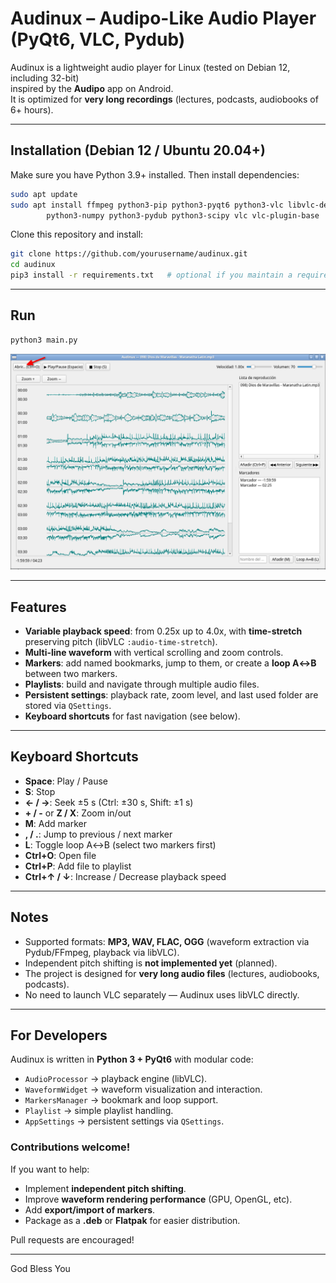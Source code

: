 # Audinux – Audipo-Like Audio Player (PyQt6, VLC, Pydub)

Audinux is a lightweight audio player for Linux (tested on Debian 12, including 32-bit)  
inspired by the **Audipo** app on Android.  
It is optimized for **very long recordings** (lectures, podcasts, audiobooks of 6+ hours).

---

## Installation (Debian 12 / Ubuntu 20.04+)

Make sure you have Python 3.9+ installed. Then install dependencies:

```bash
sudo apt update
sudo apt install ffmpeg python3-pip python3-pyqt6 python3-vlc libvlc-dev \
        python3-numpy python3-pydub python3-scipy vlc vlc-plugin-base
````

Clone this repository and install:

```bash
git clone https://github.com/yourusername/audinux.git
cd audinux
pip3 install -r requirements.txt   # optional if you maintain a requirements file
```

---

## Run

```bash
python3 main.py
```

![](src/Images/01-Audinux.png)

---

## Features

* **Variable playback speed**: from 0.25x up to 4.0x, with **time-stretch** preserving pitch (libVLC `:audio-time-stretch`).
* **Multi-line waveform** with vertical scrolling and zoom controls.
* **Markers**: add named bookmarks, jump to them, or create a **loop A↔B** between two markers.
* **Playlists**: build and navigate through multiple audio files.
* **Persistent settings**: playback rate, zoom level, and last used folder are stored via `QSettings`.
* **Keyboard shortcuts** for fast navigation (see below).

---

## Keyboard Shortcuts

* **Space**: Play / Pause
* **S**: Stop
* **← / →**: Seek ±5 s (Ctrl: ±30 s, Shift: ±1 s)
* **+ / -** or **Z / X**: Zoom in/out
* **M**: Add marker
* **, / .**: Jump to previous / next marker
* **L**: Toggle loop A↔B (select two markers first)
* **Ctrl+O**: Open file
* **Ctrl+P**: Add file to playlist
* **Ctrl+↑ / ↓**: Increase / Decrease playback speed

---

## Notes

* Supported formats: **MP3, WAV, FLAC, OGG**
  (waveform extraction via Pydub/FFmpeg, playback via libVLC).
* Independent pitch shifting is **not implemented yet** (planned).
* The project is designed for **very long audio files** (lectures, audiobooks, podcasts).
* No need to launch VLC separately — Audinux uses libVLC directly.

---

## For Developers

Audinux is written in **Python 3 + PyQt6** with modular code:

* `AudioProcessor` → playback engine (libVLC).
* `WaveformWidget` → waveform visualization and interaction.
* `MarkersManager` → bookmark and loop support.
* `Playlist` → simple playlist handling.
* `AppSettings` → persistent settings via `QSettings`.

### Contributions welcome!

If you want to help:

* Implement **independent pitch shifting**.
* Improve **waveform rendering performance** (GPU, OpenGL, etc).
* Add **export/import of markers**.
* Package as a **.deb** or **Flatpak** for easier distribution.

Pull requests are encouraged!

---

God Bless You
